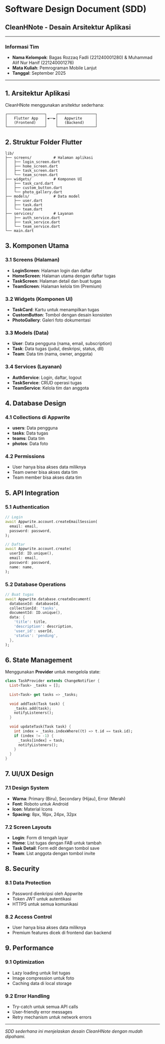 # Software Design Document (SDD)
## CleanHNote - Desain Arsitektur Aplikasi

---

### Informasi Tim
- **Nama Kelompok**: Bagas Rozzaq Fadli (221240001280) & Muhammad Alif Nur Hanif (221240001276)
- **Mata Kuliah**: Pemrograman Mobile Lanjut
- **Tanggal**: September 2025

---

## 1. Arsitektur Aplikasi

CleanHNote menggunakan arsitektur sederhana:

```
┌─────────────────┐    ┌─────────────────┐
│   Flutter App   │◄──►│   Appwrite      │
│   (Frontend)    │    │   (Backend)     │
└─────────────────┘    └─────────────────┘
```

## 2. Struktur Folder Flutter

```
lib/
├── screens/          # Halaman aplikasi
│   ├── login_screen.dart
│   ├── home_screen.dart
│   ├── task_screen.dart
│   └── team_screen.dart
├── widgets/          # Komponen UI
│   ├── task_card.dart
│   ├── custom_button.dart
│   └── photo_gallery.dart
├── models/           # Data model
│   ├── user.dart
│   ├── task.dart
│   └── team.dart
├── services/         # Layanan
│   ├── auth_service.dart
│   ├── task_service.dart
│   └── team_service.dart
└── main.dart
```

## 3. Komponen Utama

### 3.1 Screens (Halaman)
- **LoginScreen**: Halaman login dan daftar
- **HomeScreen**: Halaman utama dengan daftar tugas
- **TaskScreen**: Halaman detail dan buat tugas
- **TeamScreen**: Halaman kelola tim (Premium)

### 3.2 Widgets (Komponen UI)
- **TaskCard**: Kartu untuk menampilkan tugas
- **CustomButton**: Tombol dengan desain konsisten
- **PhotoGallery**: Galeri foto dokumentasi

### 3.3 Models (Data)
- **User**: Data pengguna (nama, email, subscription)
- **Task**: Data tugas (judul, deskripsi, status, dll)
- **Team**: Data tim (nama, owner, anggota)

### 3.4 Services (Layanan)
- **AuthService**: Login, daftar, logout
- **TaskService**: CRUD operasi tugas
- **TeamService**: Kelola tim dan anggota

## 4. Database Design

### 4.1 Collections di Appwrite
- **users**: Data pengguna
- **tasks**: Data tugas
- **teams**: Data tim
- **photos**: Data foto

### 4.2 Permissions
- User hanya bisa akses data miliknya
- Team owner bisa akses data tim
- Team member bisa akses data tim

## 5. API Integration

### 5.1 Authentication
```dart
// Login
await Appwrite.account.createEmailSession(
  email: email,
  password: password,
);

// Daftar
await Appwrite.account.create(
  userId: ID.unique(),
  email: email,
  password: password,
  name: name,
);
```

### 5.2 Database Operations
```dart
// Buat tugas
await Appwrite.database.createDocument(
  databaseId: databaseId,
  collectionId: 'tasks',
  documentId: ID.unique(),
  data: {
    'title': title,
    'description': description,
    'user_id': userId,
    'status': 'pending',
  },
);
```

## 6. State Management

Menggunakan **Provider** untuk mengelola state:

```dart
class TaskProvider extends ChangeNotifier {
  List<Task> _tasks = [];
  
  List<Task> get tasks => _tasks;
  
  void addTask(Task task) {
    _tasks.add(task);
    notifyListeners();
  }
  
  void updateTask(Task task) {
    int index = _tasks.indexWhere((t) => t.id == task.id);
    if (index != -1) {
      _tasks[index] = task;
      notifyListeners();
    }
  }
}
```

## 7. UI/UX Design

### 7.1 Design System
- **Warna**: Primary (Biru), Secondary (Hijau), Error (Merah)
- **Font**: Roboto untuk Android
- **Icon**: Material Icons
- **Spacing**: 8px, 16px, 24px, 32px

### 7.2 Screen Layouts
- **Login**: Form di tengah layar
- **Home**: List tugas dengan FAB untuk tambah
- **Task Detail**: Form edit dengan tombol save
- **Team**: List anggota dengan tombol invite

## 8. Security

### 8.1 Data Protection
- Password dienkripsi oleh Appwrite
- Token JWT untuk autentikasi
- HTTPS untuk semua komunikasi

### 8.2 Access Control
- User hanya bisa akses data miliknya
- Premium features dicek di frontend dan backend

## 9. Performance

### 9.1 Optimization
- Lazy loading untuk list tugas
- Image compression untuk foto
- Caching data di local storage

### 9.2 Error Handling
- Try-catch untuk semua API calls
- User-friendly error messages
- Retry mechanism untuk network errors

---

*SDD sederhana ini menjelaskan desain CleanHNote dengan mudah dipahami.*
